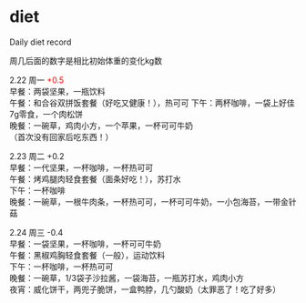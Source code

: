 # diet
Daily diet record

周几后面的数字是相比初始体重的变化kg数


2.22 周一  <font color=#FF0000>  +0.5 </font>  
早餐：两袋坚果，一瓶饮料  
午餐：和合谷双拼饭套餐（好吃又健康！），热可可
下午：两杯咖啡，一袋上好佳7g零食，一个肉松饼  
晚餐：一碗草，鸡肉小方，一个苹果，一杯可可牛奶  
（首次没有回家后吃东西！）


2.23 周二 +0.2  
早餐：一代坚果，一杯咖啡，一杯热可可  
午餐：烤鸡腿肉轻食套餐（面条好吃！），苏打水  
下午：一杯咖啡  
晚餐：一碗草，一根牛肉条，一杯热可可，一杯可可牛奶，一小包海苔，一带金针菇


2.24 周三 -0.4  
早餐：一袋坚果，一杯咖啡，一杯可可牛奶  
午餐：黑椒鸡胸轻食套餐（一般），运动饮料  
下午：一杯咖啡，一杯热可可  
晚餐：一碗草，1/3袋子沙拉酱，一袋海苔，一瓶苏打水，鸡肉小方  
夜宵：威化饼干，两兜子脆饼，一盒鸭脖，几勺酸奶（太罪恶了！吃了好多）  


 
